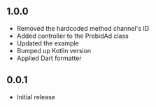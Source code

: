 ## 1.0.0

* Removed the hardcoded method channel's ID
* Added controller to the PrebidAd class
* Updated the example
* Bumped up Kotlin version
* Applied Dart formatter

## 0.0.1

* Initial release
